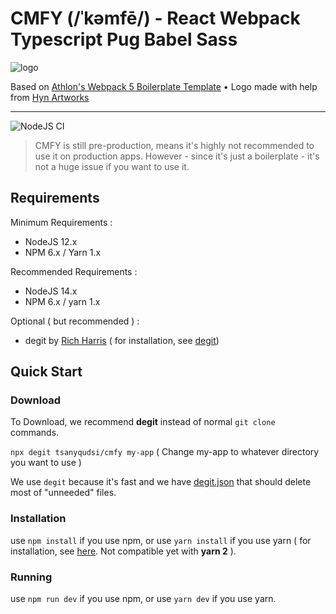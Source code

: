 # CMFY (/ˈkəmfē/) - React Webpack Typescript Pug Babel Sass

![logo]

Based on [Athlon's Webpack 5 Boilerplate Template](https://github.com/WeAreAthlon/frontend-webpack-boilerplate) • Logo made with help from [Hyn Artworks](https://www.instagram.com/hyandika/?hl=en)

---

![NodeJS CI](https://github.com/tsanyqudsi/cmfy/workflows/NodeJS%20CI/badge.svg)

> CMFY is still pre-production, means it's highly not recommended to use it on production apps. However - since it's just a boilerplate - it's not a huge issue if you want to use it.

## Requirements

Minimum Requirements :

- NodeJS 12.x
- NPM 6.x / Yarn 1.x

Recommended Requirements :

- NodeJS 14.x
- NPM 6.x / yarn 1.x

Optional ( but recommended ) :

- degit by [Rich Harris](https://twitter.com/rich_harris) ( for installation, see [degit](https://github.com/Rich-Harris/degit))

## Quick Start

### Download

To Download, we recommend **degit** instead of normal `git clone` commands.

`npx degit tsanyqudsi/cmfy my-app` ( Change my-app to whatever directory you want to use )

We use `degit` because it's fast and we have [degit.json](https://github.com/tsanyqudsi/cmfy/blob/master/degit.json) that should delete most of "unneeded" files.

[logo]: https://repository-images.githubusercontent.com/329930205/6b82c280-5a05-11eb-87c4-5ad381df07e0 "CMFY Social Preview Header"

### Installation

use `npm install` if you use npm,
or use `yarn install` if you use yarn ( for installation, see [here](https://classic.yarnpkg.com/en/docs/install#debian-stable). Not compatible yet with **yarn 2** ).

### Running

use `npm run dev` if you use npm,
or use `yarn dev` if you use yarn.
